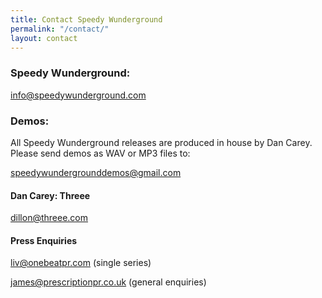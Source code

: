 ```yaml
---
title: Contact Speedy Wunderground
permalink: "/contact/"
layout: contact
---
```


### Speedy Wunderground:
<a href="mailto:info@speedywunderground.com">info@speedywunderground.com</a>

### Demos:

All Speedy Wunderground releases are produced in house by Dan Carey. Please send demos as WAV or MP3 files to: 

<a href="mailto:speedywundergrounddemos@gmail.com">speedywundergrounddemos@gmail.com</a>

#### Dan Carey: Threee
<a href="mailto:dillon@threee.com">dillon@threee.com</a>

#### Press Enquiries
<a href="mailto:liv@onebeatpr.com">liv@onebeatpr.com</a> (single series)

<a href="mailto:james@prescriptionpr.co.uk">james@prescriptionpr.co.uk</a> (general enquiries)